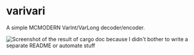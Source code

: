 # varivari
A simple MCMODERN VarInt/VarLong decoder/encoder.

![Screenshot of the result of `cargo doc` because I didn't bother to write a separate README or automate stuff](https://user-images.githubusercontent.com/45731869/208392310-8fa1093e-42a6-478b-9cb3-359cea61e617.png)
